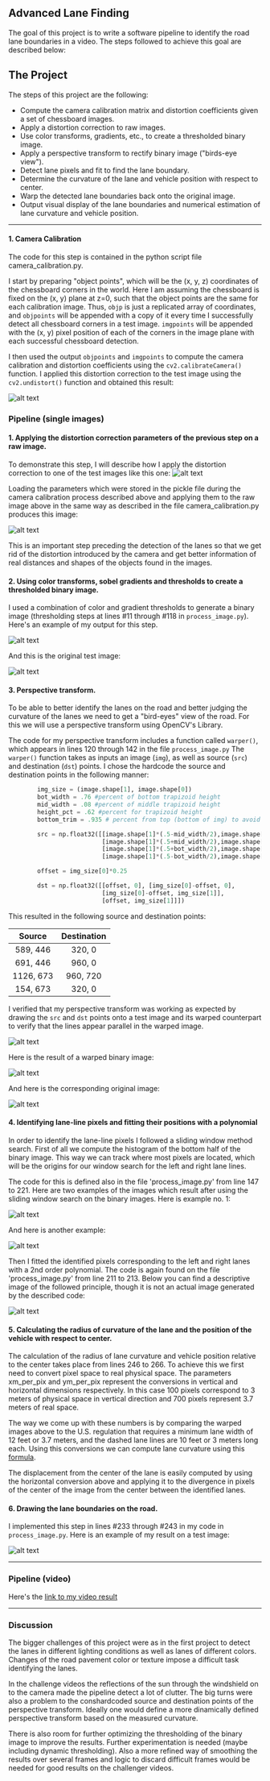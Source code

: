 ## Advanced Lane Finding

The goal of this project is to write a software pipeline to identify the road lane boundaries in a video. The steps followed to achieve this goal are described below:


The Project
---

The steps of this project are the following:

* Compute the camera calibration matrix and distortion coefficients given a set of chessboard images.
* Apply a distortion correction to raw images.
* Use color transforms, gradients, etc., to create a thresholded binary image.
* Apply a perspective transform to rectify binary image ("birds-eye view").
* Detect lane pixels and fit to find the lane boundary.
* Determine the curvature of the lane and vehicle position with respect to center.
* Warp the detected lane boundaries back onto the original image.
* Output visual display of the lane boundaries and numerical estimation of lane curvature and vehicle position.

[//]: # (Image References)

[image1]: ./examples/undistort_output.png "Undistorted"
[image2]: ./test_images/test1.jpg "Road Transformed"
[image3]: ./examples/binary_combo_example.jpg "Binary Example"
[image4]: ./examples/warped_straight_lines.jpg "Warp Example"
[image5]: ./examples/color_fit_lines.jpg "Fit Visual"
[image6]: ./examples/example_output.jpg "Output"
[image7]: ./output_images/test1_undist.jpg "Test1 image undistorted"
[image8]: ./output_images/result_test3.jpg "Test3 binary result"
[image9]: ./test_images/test3.jpg "Test3"
[image10]: ./output_images/result_straight_lines2.jpg "binary straight lines"
[image11]: ./test_images/straight_lines2.jpg "Test straight lines"
[image12]: ./output_images/conv1.jpg "convolutions example1"
[image13]: ./output_images/conv2.jpg "convolutions example2"
[image14]: ./output_images/result.jpg "Result image of pipeline"
[video1]: ./project_video.mp4 "Video"

---


#### 1. Camera Calibration


The code for this step is contained in the python script file camera_calibration.py.

I start by preparing "object points", which will be the (x, y, z) coordinates of the chessboard corners in the world. Here I am assuming the chessboard is fixed on the (x, y) plane at z=0, such that the object points are the same for each calibration image.  Thus, `objp` is just a replicated array of coordinates, and `objpoints` will be appended with a copy of it every time I successfully detect all chessboard corners in a test image.  `imgpoints` will be appended with the (x, y) pixel position of each of the corners in the image plane with each successful chessboard detection.  

I then used the output `objpoints` and `imgpoints` to compute the camera calibration and distortion coefficients using the `cv2.calibrateCamera()` function.  I applied this distortion correction to the test image using the `cv2.undistort()` function and obtained this result: 

![alt text][image1]

### Pipeline (single images)

#### 1. Applying the distortion correction parameters of the previous step on a raw image.

To demonstrate this step, I will describe how I apply the distortion correction to one of the test images like this one:
![alt text][image2]

Loading the parameters which were stored in the pickle file during the camera calibration process described above and applying them to the raw image above in the same way as described in the file camera_calibration.py produces this image:

![alt text][image7]

This is an important step preceding the detection of the lanes so that we get rid of the distortion introduced by the camera and get better information of real distances and shapes of the objects found in the images.

#### 2. Using color transforms, sobel gradients and thresholds to create a thresholded binary image.

I used a combination of color and gradient thresholds to generate a binary image (thresholding steps at lines #11 through #118 in `process_image.py`).  Here's an example of my output for this step.  

![alt text][image8]

And this is the original test image:

![alt text][image9]

#### 3. Perspective transform.

To be able to better identify the lanes on the road and better judging the curvature of the lanes we need to get a "bird-eyes" view of the road. For this we will use a perspective transform using OpenCV's Library.

The code for my perspective transform includes a function called `warper()`, which appears in lines 120 through 142 in the file `process_image.py` The `warper()` function takes as inputs an image (`img`), as well as source (`src`) and destination (`dst`) points.  I chose the hardcode the source and destination points in the following manner:

```python
        img_size = (image.shape[1], image.shape[0])
        bot_width = .76 #percent of bottom trapizoid height
        mid_width = .08 #percent of middle trapizoid height
        height_pct = .62 #percent for trapizoid height
        bottom_trim = .935 # percent from top (bottom of img) to avoid hood)

        src = np.float32([[image.shape[1]*(.5-mid_width/2),image.shape[0]*height_pct],
                          [image.shape[1]*(.5+mid_width/2),image.shape[0]*height_pct],
                          [image.shape[1]*(.5+bot_width/2),image.shape[0]*bottom_trim],
                          [image.shape[1]*(.5-bot_width/2),image.shape[0]*bottom_trim]])

        offset = img_size[0]*0.25

        dst = np.float32([[offset, 0], [img_size[0]-offset, 0],
                          [img_size[0]-offset, img_size[1]], 
                          [offset, img_size[1]]])  
```

This resulted in the following source and destination points:

| Source        | Destination   | 
|:-------------:|:-------------:| 
| 589, 446      | 320, 0        | 
| 691, 446      | 960, 0      |
| 1126, 673     | 960, 720      |
| 154, 673      | 320, 0        |

I verified that my perspective transform was working as expected by drawing the `src` and `dst` points onto a test image and its warped counterpart to verify that the lines appear parallel in the warped image.

![alt text][image4]

Here is the result of a warped binary image:

![alt text][image10]

And here is the corresponding original image:

![alt text][image11]

#### 4.  Identifying lane-line pixels and fitting their positions with a polynomial

In order to identify the lane-line pixels I followed a sliding window method search. First of all we compute the histogram of the bottom half of the binary image. This way we can track where most pixels are located, which will be the origins for our window search for the left and right lane lines.

The code for this is defined also in the file 'process_image.py' from line 147 to 221. Here are two examples of the images which result after using the sliding window search on the binary images. Here is example no. 1:

![alt text][image12]

And here is another example:

![alt text][image13]

Then I fitted the identified pixels corresponding to the left and right lanes with a 2nd order polynomial. The code is again found on the file 'process_image.py' from line 211 to 213. Below you can find a descriptive image of the followed principle, though it is not an actual image generated by the described code:   

![alt text][image5]


#### 5. Calculating the radius of curvature of the lane and the position of the vehicle with respect to center.

The calculation of the radius of lane curvature and vehicle position relative to the center takes place from lines 246 to 266. To achieve this we first need to convert pixel space to real physical space. The parameters xm_per_pix and ym_per_pix represent the conversions in vertical and horizontal dimensions respectively. In this case 100 pixels correspond to 3 meters of physical space in vertical direction and 700 pixels represent 3.7 meters of real space.

 The way we come up with these numbers is by comparing the warped images above to the U.S. regulation that requires a minimum lane width of 12 feet or 3.7 meters, and the dashed lane lines are 10 feet or 3 meters long each. Using this conversions we can compute lane curvature using this [formula](http://www.intmath.com/applications-differentiation/8-radius-curvature.php).

 The displacement from the center of the lane is easily computed by using the horizontal conversion above and applying it to the divergence in pixels of the center of the image from the center between the identified lanes. 

#### 6. Drawing the lane boundaries on the road.

I implemented this step in lines #233 through #243 in my code in `process_image.py`.  Here is an example of my result on a test image:

![alt text][image14]

---

### Pipeline (video)

Here's the [link to my video result](./project_solution.mp4)

---

### Discussion

The bigger challenges of this project were as in the first project to detect the lanes in different lighting conditions as well as lanes of different colors. Changes of the road pavement color or texture impose a difficult task identifying the lanes.

In the challenge videos the reflections of the sun through the windshield on to the camera made the pipeline detect a lot of clutter. The big turns were also a problem to the conshardcoded source and destination points of the perspective transform. Ideally one would define a more dinamically defined perspective transform based on the measured curvature.

There is also room for further optimizing the thresholding of the binary image to improve the results. Further experimentation is needed (maybe including dynamic thresholding). Also a more refined way of smoothing the results over several frames and logic to discard difficult frames would be needed for good results on the challenger videos. 

